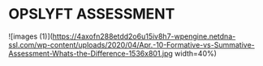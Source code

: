 # OPSLYFT ASSESSMENT 

![images (1)](https://4axofn288etdd2o6u15iv8h7-wpengine.netdna-ssl.com/wp-content/uploads/2020/04/Apr.-10-Formative-vs-Summative-Assessment-Whats-the-Difference-1536x801.jpg  width=40%)
